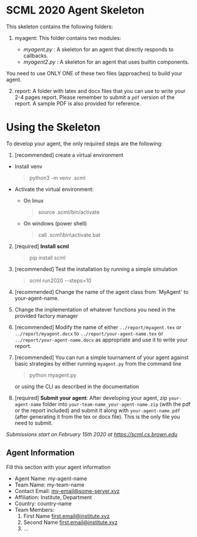 SCML 2020 Agent Skeleton
========================

This skeleton contains the following folders:

1. myagent: This folder contains two modules: 

   - *myagent.py* : A skeleton for an agent that directly responds to callbacks. 
   - *myagent2.py* : A skeleton for an agent that uses builtin components.
  
  You need to use ONLY ONE of these two files (approaches) to build your agent.

2. report: A folder with latex and docx files that you can use to write 
   your 2-4 pages report. Please remember to submit a `pdf` version of the 
   report. A sample PDF is also provided for reference.

Using the Skeleton
==================

To develop your agent, the only required steps are the following:

1. [recommended] create a virtual environment
  - Install venv

    > python3 -m venv .scml
  
  - Activate the virtual environment:
  
    - On linux  

      > source .scml/bin/activate
  
    - On windows (power shell)  

      > call .scml\bin\activate.bat

2. [required] **Install scml**  
    > pip install scml

3. [recommended] Test the installation by running a simple simulation  
    > scml run2020 --steps=10

4. [recommended] Change the name of the agent class from `MyAgent' to 
   your-agent-name.
5. Change the implementation of whatever functions you need in the provided 
   factory manager
6. [recommended] Modify the name of either ``../report/myagent.tex`` or 
   ``../report/myagent.docx`` to ``../report/your-agent-name.tex`` or 
   ``../report/your-agent-name.docx`` as appropriate and use it to write your
   report.
7. [recommended] You can run a simple tournament of your agent against basic
   strategies by either running ``myagent.py`` from the command line   
    > python myagent.py

   or using the CLI as described in the documentation
8. [required] **Submit your agent**: After developing your agent, 
  zip ``your-agent-name`` folder into ``your-team-name_your-agent-name.zip`` 
  (with the pdf or the report included)  and submit it along with 
  ``your-agent-name.pdf`` (after generating it from the tex or docx file). 
  This is the only file you need to submit. 

*Submissions start on February 15th 2020 at https://scml.cs.brown.edu*
  
Agent Information
-----------------
Fill this section with your agent information

  - Agent Name: my-agent-name
  - Team Name: my-team-name
  - Contact Email: my-email@some-server.xyz
  - Affiliation: Institute, Department
  - Country: country-name
  - Team Members:
    1. First Name <first.email@institute.xyz>
    2. Second Name <first.email@institute.xyz>
    3. ...    
